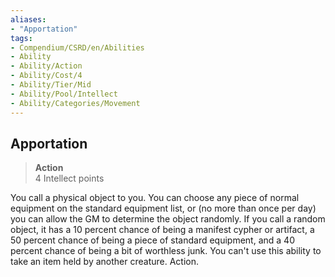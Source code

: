 ```yaml
---
aliases:
- "Apportation"
tags:
- Compendium/CSRD/en/Abilities
- Ability
- Ability/Action
- Ability/Cost/4
- Ability/Tier/Mid
- Ability/Pool/Intellect
- Ability/Categories/Movement
---
```


  
## Apportation  
>**Action**  
>4 Intellect points
  
You call a physical object to you. You can choose any piece of normal equipment on the standard equipment list, or (no more than once per day) you can allow the GM to determine the object randomly. If you call a random object, it has a 10 percent chance of being a manifest cypher or artifact, a 50 percent chance of being a piece of standard equipment, and a 40 percent chance of being a bit of worthless junk. You can't use this ability to take an item held by another creature. Action.